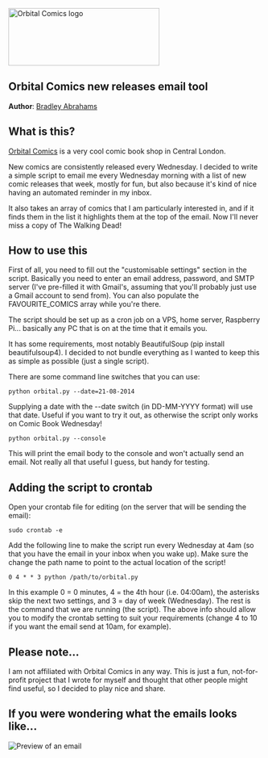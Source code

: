 <a href="http://www.orbitalcomics.com/"><img src="http://i.imgur.com/dPDgZqG.png" width="300" height="114" alt="Orbital Comics logo"></a>

## Orbital Comics new releases email tool

**Author**: [Bradley Abrahams](https://github.com/mrkipling)

## What is this?

[Orbital Comics](http://www.orbitalcomics.com/) is a very cool comic book shop in Central London.

New comics are consistently released every Wednesday. I decided to write a simple script to email me every Wednesday morning with a list of new comic releases that week, mostly for fun, but also because it's kind of nice having an automated reminder in my inbox.

It also takes an array of comics that I am particularly interested in, and if it finds them in the list it highlights them at the top of the email. Now I'll never miss a copy of The Walking Dead!

## How to use this

First of all, you need to fill out the "customisable settings" section in the script. Basically you need to enter an email address, password, and SMTP server (I've pre-filled it with Gmail's, assuming that you'll probably just use a Gmail account to send from). You can also populate the FAVOURITE_COMICS array while you're there.

The script should be set up as a cron job on a VPS, home server, Raspberry Pi... basically any PC that is on at the time that it emails you.

It has some requirements, most notably BeautifulSoup (pip install beautifulsoup4). I decided to not bundle everything as I wanted to keep this as simple as possible (just a single script).

There are some command line switches that you can use:

    python orbital.py --date=21-08-2014

Supplying a date with the --date switch (in DD-MM-YYYY format) will use that date. Useful if you want to try it out, as otherwise the script only works on Comic Book Wednesday!

    python orbital.py --console

This will print the email body to the console and won't actually send an email. Not really all that useful I guess, but handy for testing.

## Adding the script to crontab

Open your crontab file for editing (on the server that will be sending the email):

    sudo crontab -e

Add the following line to make the script run every Wednesday at 4am (so that you have the email in your inbox when you wake up). Make sure the change the path name to point to the actual location of the script!

    0 4 * * 3 python /path/to/orbital.py

In this example 0 = 0 minutes, 4 = the 4th hour (i.e. 04:00am), the asterisks skip the next two settings, and 3 = day of week (Wednesday). The rest is the command that we are running (the script). The above info should allow you to modify the crontab setting to suit your requirements (change 4 to 10 if you want the email send at 10am, for example).

## Please note...

I am not affiliated with Orbital Comics in any way. This is just a fun, not-for-profit project that I wrote for myself and thought that other people might find useful, so I decided to play nice and share.

## If you were wondering what the emails looks like...

<img src="http://i.imgur.com/a1zWdp1.png" alt="Preview of an email">
